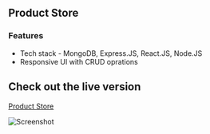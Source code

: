 ## Product Store 

### Features
  - Tech stack - MongoDB, Express.JS, React.JS, Node.JS
  - Responsive UI with CRUD oprations

## Check out the live version
[Product Store](https://mern-store-7p8e.onrender.com/)

![Screenshot](https://github.com/user-attachments/assets/1525185c-42fa-432c-94e5-034561131d51)
